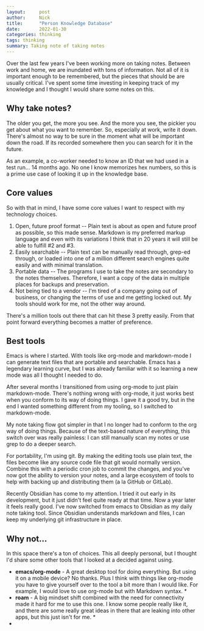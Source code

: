```yaml
---
layout:     post
author:     Nick
title:      "Person Knowledge Database"
date:       2022-01-30
categories: thinking
tags: thinking
summary: Taking note of taking notes
---
```


Over the last few years I've been working more on taking notes. Between work and home, we are inundated with tons of information. Not all of it is important enough to be remembered, but the pieces that should be are usually critical. I've spent some time investing in keeping track of my knowledge and I thought I would share some notes on this.

## Why take notes?
The older you get, the more you see. And the more you see, the pickier you get about what you want to remember. So, especially at work, write it down. There's almost no way to be sure in the moment what will be important down the road. If its recorded somewhere then you can search for it in the future. 

As an example, a co-worker needed to know an ID that we had used in a test run... 14 months ago. No one I know memorizes hex numbers, so this is a prime use case of looking it up in the knowledge base.

## Core values
So with that in mind, I have some core values I want to respect with my technology choices.

1. Open, future proof format -- Plain text is about as open and future proof as possible, so this made sense. Markdown is my preferred markup language and even with its variations I think that in 20 years it will still be able to fulfill #2 and #3.
2. Easily searchable -- Plain text can be manually read through, grep-ed through, or loaded into one of a million different search engines quite easily and with minimal translation.
3. Portable data -- The programs I use to take the notes are secondary to the notes themselves. Therefore, I want a copy of the data in multiple places for backups and preservation.
4. Not being tied to a vendor -- I'm tired of a company going out of business, or changing the terms of use and me getting locked out. My tools should work for me, not the other way around.

There's a million tools out there that can hit these 3 pretty easily. From that point forward everything becomes a matter of preference.


## Best tools
Emacs is where I started. With tools like org-mode and markdown-mode I can generate text files that are portable and searchable. Emacs has a legendary learning curve, but I was already familiar with it so learning a new mode was all I thought I needed to do.

After several months I transitioned from using org-mode to just plain markdown-mode. There's nothing wrong with org-mode, it just works best when you conform to its way of doing things. I gave it a good try, but in the end I wanted something different from my tooling, so I switched to markdown-mode.

My note taking flow got simpler in that I no longer had to conform to the org way of doing things. Because of the text-based nature of everything, this switch over was really painless: I can still manually scan my notes or use grep to do a deeper search.

For portability, I'm using git. By making the editing tools use plain text, the files become like any source code file that git would normally version. Combine this with a periodic cron job to commit the changes, and you've now got the ability to version your notes, and a large ecosystem of tools to help with backing up and distributing them (a la GitHub or GitLab).

Recently Obsidian has come to my attention. I tried it out early in its development, but it just didn't feel quite ready at that time. Now a year later it feels really good. I've now switched from emacs to Obsidian as my daily note taking tool. Since Obsidian understands markdown and files, I can keep my underlying git infrastructure in place.

## Why not...
In this space there's a ton of choices. This all deeply personal, but I thought I'd share some other tools that I looked at a decided against using.

* **emacs/org-mode** - A great desktop tool for doing everything. But using it on a mobile device? No thanks. Plus I think with things like org-mode you have to give yourself over to the tool a bit more than I would like. For example, I would love to use org-mode but with Markdown syntax. *
* **roam** - A big mindset shift combined with the need for connectivity made it hard for me to use this one. I know some people really like it, and there are some really great ideas in there that are leaking into other apps, but this just isn't for me. *
* 